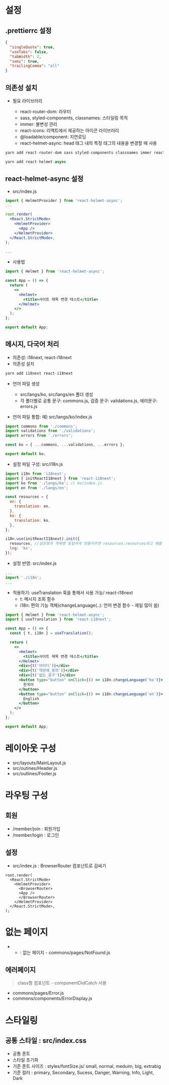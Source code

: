 # 설정

## .prettierrc 설정

```json
{
  "singleQuote": true,
  "useTabs": false,
  "tabWidth": 2,
  "semi": true,
  "trailingComma": "all"
}
```

## 의존성 설치

- 필요 라이브러리

  - react-router-dom: 라우터
  - sass, styled-components, classnames: 스타일링 목적
  - immer: 불변성 관리
  - react-icons: 리액트에서 제공하는 아이콘 라이브러리
  - @loadable/component: 지연로딩
  - react-helmet-async: head 태그 내의 특정 태그의 내용을 변경할 때 사용

```js
yarn add react-router-dom sass styled-components classnames immer react-icons @loadable/component

yarn add react-helmet-async
```

## react-helmet-async 설정

- src/index.js

```jsx
import { HelmetProvider } from 'react-helmet-async';
...

root.render(
  <React.StrictMode>
    <HelmetProvider>
      <App />
    </HelmetProvider>
  </React.StrictMode>,
);

...

```

- 사용법

```jsx
import { Helmet } from 'react-helmet-async';

const App = () => {
  return (
    <>
      <Helmet>
        <title>사이트 제목 변경 테스트</title>
      </Helmet>
    </>
  );
};

export default App;
```

## 메시지, 다국어 처리

- 의존성: i18next, react-i18next
- 의존성 설치

```js
yarn add i18next react-i18next
```

- 언어 파일 생성

  - src/langs/ko, src/langs/en 폴더 생성
  - 각 폴더별로 공통 문구: commons.js, 검증 문구: validations.js, 에러문구: errors.js

- 언어 파일 통합: 예) src/langs/ko/index.js

```javascript
import commons from './commons';
import validations from './validations';
import errors from './errors';

const ko = { ...commons, ...validations, ...errors };

export default ko;
```

- 설정 파일 구성: src/i18n.js

```javascript
import i18n from 'i18next';
import { initReactI18next } from 'react-i18next';
import ko from './langs/ko'; // ko/index.js
import en from './langs/en';

const resources = {
  en: {
    translation: en,
  },
  ko: {
    translation: ko,
  },
};

i18n.use(initReactI18next).init({
  resources, //설정명과 객체명 동일하게 만들어주면 resources:resources라고 해줄 필요없이 하나로 가능
  lng: 'ko',
});
```

- 설정 반영: src/index.js

```javascript
...
import './i18n';
...

```

- 적용하기: useTranslation 훅을 통해서 사용 가능/ react-i18next
  - t: 메시지 조회 함수
  - i18n: 편의 기능 객체(changeLanguage(..): 언어 변경 함수 - 제일 많이 씀)

```jsx
import { Helmet } from 'react-helmet-async';
import { useTranslation } from 'react-i18next';

const App = () => {
  const { t, i18n } = useTranslation();

  return (
    <>
      <Helmet>
        <title>사이트 제목 변경 테스트</title>
      </Helmet>
      <div>{t('아이디')}</div>
      <div>{t('약관에_동의')}</div>
      <div>{t('없는_문구')}</div>
      <button type="button" onClick={() => i18n.changeLanguage('ko')}>
        한국어
      </button>
      <button type="button" onClick={() => i18n.changeLanguage('en')}>
        English
      </button>
    </>
  );
};

export default App;
```
# 레이아웃 구성

- src/layouts/MainLayout.js
- src/outines/Header.js
- src/outlines/Footer.js

# 라우팅 구성
## 회원
- /member/join : 회원가입
- /member/login : 로그인

## 설정
- src/index.js : BrowserRouter 컴포넌트로 감싸기
```
root.render(
  <React.StrictMode>
    <HelmetProvider>
      <BrowserRouter>
      <App />
      </BrowserRouter>
    </HelmetProvider>
  </React.StrictMode>,
);

```

# 없는 페이지
- * : 없는 페이지 - commons/pages/NotFound.js

## 에러페이지
> class형 컴포넌트 - componentDidCatch 사용

- commons/pages/Error.js
- commons/components/ErrorDisplay.js

# 스타일링
## 공통 스타일 : src/index.css
- 공통 폰트 
- 스타일 초기화 
- 기준 폰트 사이즈 : styles/fontSize.js/ small, normal, meduim, big, extrabig
- 기준 컬러 : primary, Secondary, Sucess, Danger, Warning, Info, Light, Dark